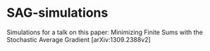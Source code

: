 # SAG-simulations
Simulations for a talk on this paper: Minimizing Finite Sums with the Stochastic Average Gradient [arXiv:1309.2388v2]
